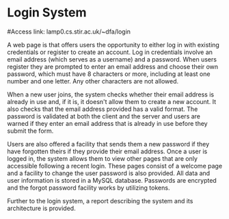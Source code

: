 # Login System
#Access link: lamp0.cs.stir.ac.uk/~dfa/login

A web page is that offers users the opportunity to either log in with existing credentials or register to create an account. Log in credentials involve an email address (which serves as a username) and a password. When users register they are prompted to enter an email address and choose their own password, which must have 8 characters or more, including at least one number and one letter. Any other characters are not allowed. 

When a new user joins, the system checks whether their email address is already in use and, if it is, it doesn't allow them to create a new account. It also checks that the email address provided has a valid format. The password is validated at both the client and the server and users are warned if they enter an email address that is already in use before they submit the form. 

Users are also offered a facility that sends them a new password if they have forgotten theirs if they provide their email address. Once a user is logged in, the system allows them to view other pages that are only accessible following a recent login. These pages consist of a welcome page and a facility to change the user password is also provided. All data and user information is stored in a MySQL database. Passwords are encrypted and the forgot password facility works by utilizing tokens.

Further to the login system, a report describing the system and its architecture is provided.
